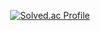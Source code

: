 <div align = "center">
  
[![Solved.ac Profile](http://mazassumnida.wtf/api/generate_badge?boj=daily1313)](https://solved.ac/daily1313)

</div>

<!--
**daily1313/daily1313** is a ✨ _special_ ✨ repository because its `README.md` (this file) appears on your GitHub profile.

Here are some ideas to get you started:

- 🔭 I’m currently working on ...
- 🌱 I’m currently learning ...
- 👯 I’m looking to collaborate on ...
- 🤔 I’m looking for help with ...
- 💬 Ask me about ...
- 📫 How to reach me: ...
- 😄 Pronouns: ...
- ⚡ Fun fact: ...
-->
